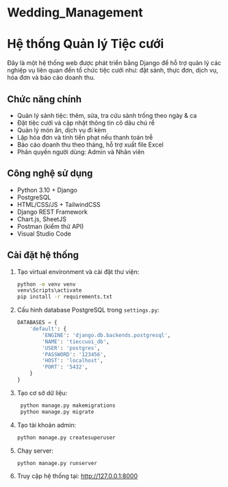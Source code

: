 # Wedding_Management
# Hệ thống Quản lý Tiệc cưới

Đây là một hệ thống web được phát triển bằng Django để hỗ trợ quản lý các nghiệp vụ liên quan đến tổ chức tiệc cưới như: đặt sảnh, thực đơn, dịch vụ, hóa đơn và báo cáo doanh thu.

## Chức năng chính

- Quản lý sảnh tiệc: thêm, sửa, tra cứu sảnh trống theo ngày & ca
- Đặt tiệc cưới và cập nhật thông tin cô dâu chú rể
- Quản lý món ăn, dịch vụ đi kèm
- Lập hóa đơn và tính tiền phạt nếu thanh toán trễ
- Báo cáo doanh thu theo tháng, hỗ trợ xuất file Excel
- Phân quyền người dùng: Admin và Nhân viên

## Công nghệ sử dụng

- Python 3.10 + Django
- PostgreSQL
- HTML/CSS/JS + TailwindCSS
- Django REST Framework
- Chart.js, SheetJS
- Postman (kiểm thử API)
- Visual Studio Code

## Cài đặt hệ thống

1. Tạo virtual environment và cài đặt thư viện:
   ```bash
   python -m venv venv
   venv\Scripts\activate
   pip install -r requirements.txt

2. Cấu hình database PostgreSQL trong `settings.py`:

    ```python
    DATABASES = {
        'default': {
            'ENGINE': 'django.db.backends.postgresql',
            'NAME': 'tieccuoi_db',
            'USER': 'postgres',
            'PASSWORD': '123456',
            'HOST': 'localhost',
            'PORT': '5432',
        }
    }

3. Tạo cơ sở dữ liệu:
   ```bash
    python manage.py makemigrations
    python manage.py migrate

4. Tạo tài khoản admin:
    ```bash
    python manage.py createsuperuser

5. Chạy server:
    ```bash
    python manage.py runserver

6. Truy cập hệ thống tại: http://127.0.0.1:8000
